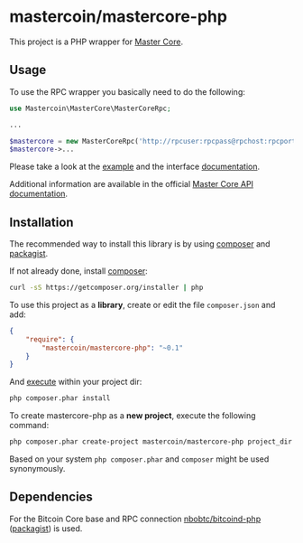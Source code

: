 # mastercoin/mastercore-php

This project is a PHP wrapper for [Master Core](https://github.com/mastercoin-MSC/mastercore).

Usage
-----

To use the RPC wrapper you basically need to do the following:
```php
use Mastercoin\MasterCore\MasterCoreRpc;

...

$mastercore = new MasterCoreRpc('http://rpcuser:rpcpass@rpchost:rpcport');
$mastercore->...
```

Please take a look at the [example](examples/simple.php) and the interface [documentation](src/MasterCore/MasterCoreInterface.php).

Additional information are available in the official [Master Core API documentation](https://github.com/mastercoin-MSC/mastercore/blob/62f036c524/doc/apidocumentation.md).

Installation
------------

The recommended way to install this library is by using [composer](http://getcomposer.org/) and [packagist](https://packagist.org/packages/mastercoin/mastercore-php).

If not already done, install [composer](https://getcomposer.org/doc/00-intro.md):
```bash
curl -sS https://getcomposer.org/installer | php
```

To use this project as a **library**, create or edit the file `composer.json` and add:
```json
{
    "require": {
        "mastercoin/mastercore-php": "~0.1"
    }
}
```

And [execute](https://getcomposer.org/doc/01-basic-usage.md#installing-dependencies) within your project dir:
```bash
php composer.phar install
```

To create mastercore-php as a **new project**, execute the following command:
```bash
php composer.phar create-project mastercoin/mastercore-php project_dir
```

Based on your system `php composer.phar` and `composer` might be used synonymously.

Dependencies
------------

For the Bitcoin Core base and RPC connection [nbobtc/bitcoind-php](https://github.com/nbobtc/bitcoind-php) ([packagist](https://packagist.org/packages/nbobtc/bitcoind-php)) is used.
